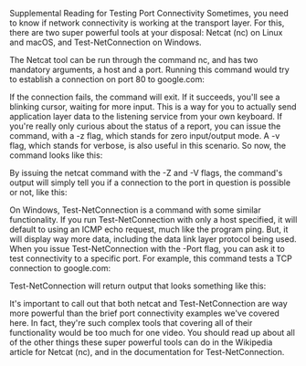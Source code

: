 Supplemental Reading for Testing Port Connectivity
Sometimes, you need to know if network connectivity is working at the transport layer. For this, there are two super powerful tools at your disposal: Netcat (nc) on Linux and macOS, and Test-NetConnection on Windows. 

The Netcat tool can be run through the command nc, and has two mandatory arguments, a host and a port. Running this command would try to establish a connection on port 80 to google.com:


If the connection fails, the command will exit. If it succeeds, you'll see a blinking cursor, waiting for more input. This is a way for you to actually send application layer data to the listening service from your own keyboard. If you're really only curious about the status of a report, you can issue the command, with a -z flag, which stands for zero input/output mode. A -v flag, which stands for verbose, is also useful in this scenario. So now, the command looks like this:


By issuing the netcat command with the -Z and -V flags, the command's output will simply tell you if a connection to the port in question is possible or not, like this:


On Windows, Test-NetConnection is a command with some similar functionality. If you run Test-NetConnection with only a host specified, it will default to using an ICMP echo request, much like the program ping. But, it will display way more data, including the data link layer protocol being used. When you issue Test-NetConnection with the -Port flag, you can ask it to test connectivity to a specific port. For example, this command tests a TCP connection to google.com:


Test-NetConnection will return output that looks something like this: 


It's important to call out that both netcat and Test-NetConnection are way more powerful than the brief port connectivity examples we've covered here. In fact, they're such complex tools that covering all of their functionality would be too much for one video. You should read up about all of the other things these super powerful tools can do in the Wikipedia article for Netcat (nc), and in the documentation for Test-NetConnection.